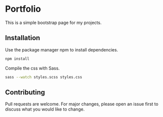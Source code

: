 # Portfolio

This is a simple bootstrap page for my projects.

## Installation

Use the package manager npm to install dependencies.

```bash
npm install
```

Compile the css with Sass.

```bash
sass --watch styles.scss styles.css
```

## Contributing

Pull requests are welcome. For major changes, please open an issue first
to discuss what you would like to change.
